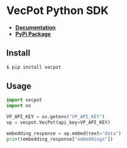 # VecPot Python SDK

- [**Documentation**](https://docs.vecpot.com)
- [**PyPi Package**](https://pypi.org/project/vecpot/)

## Install

```bash
$ pip install vecpot
```

## Usage

```python
import vecpot
import os

VP_API_KEY = os.getenv("VP_API_KEY")
vp = vecpot.VecPot(api_key=VP_API_KEY)

embedding_response = vp.embed(text="data")
print(embedding_response["embeddings"])
```
